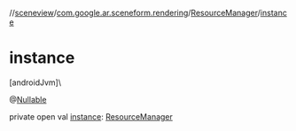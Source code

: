 //[sceneview](../../../index.md)/[com.google.ar.sceneform.rendering](../index.md)/[ResourceManager](index.md)/[instance](instance.md)

# instance

[androidJvm]\

@[Nullable](https://developer.android.com/reference/kotlin/androidx/annotation/Nullable.html)

private open val [instance](instance.md): [ResourceManager](index.md)
